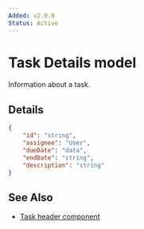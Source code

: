 ```yaml
---
Added: v2.0.0
Status: Active
---
```

# Task Details model

Information about a task.

## Details

```json
{ 
    "id": "string", 
    "assignee": "User", 
    "dueDate": "data", 
    "endDate": "string", 
    "description": "string"
}
```

## See Also

-   [Task header component](task-header.component.md)
